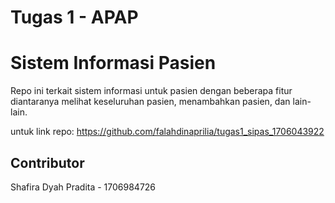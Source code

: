 # Tugas 1 - APAP

# Sistem Informasi Pasien
Repo ini terkait sistem informasi untuk pasien dengan beberapa fitur diantaranya melihat keseluruhan pasien,
menambahkan pasien, dan lain-lain.

untuk link repo:
https://github.com/falahdinaprilia/tugas1_sipas_1706043922

## Contributor
Shafira Dyah Pradita - 1706984726

